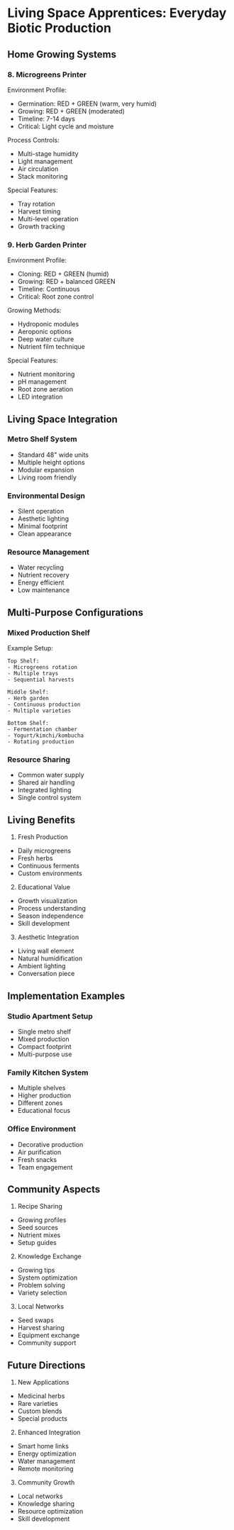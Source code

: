 # Living Space Apprentices: Everyday Biotic Production

## Home Growing Systems

### 8. Microgreens Printer

Environment Profile:

- Germination: RED + GREEN (warm, very humid)
- Growing: RED + GREEN (moderated)
- Timeline: 7-14 days
- Critical: Light cycle and moisture

Process Controls:

- Multi-stage humidity
- Light management
- Air circulation
- Stack monitoring

Special Features:

- Tray rotation
- Harvest timing
- Multi-level operation
- Growth tracking

### 9. Herb Garden Printer

Environment Profile:

- Cloning: RED + GREEN (humid)
- Growing: RED + balanced GREEN
- Timeline: Continuous
- Critical: Root zone control

Growing Methods:

- Hydroponic modules
- Aeroponic options
- Deep water culture
- Nutrient film technique

Special Features:

- Nutrient monitoring
- pH management
- Root zone aeration
- LED integration

## Living Space Integration

### Metro Shelf System

- Standard 48" wide units
- Multiple height options
- Modular expansion
- Living room friendly

### Environmental Design

- Silent operation
- Aesthetic lighting
- Minimal footprint
- Clean appearance

### Resource Management

- Water recycling
- Nutrient recovery
- Energy efficient
- Low maintenance

## Multi-Purpose Configurations

### Mixed Production Shelf

Example Setup:

```
Top Shelf:
- Microgreens rotation
- Multiple trays
- Sequential harvests

Middle Shelf:
- Herb garden
- Continuous production
- Multiple varieties

Bottom Shelf:
- Fermentation chamber
- Yogurt/kimchi/kombucha
- Rotating production
```

### Resource Sharing

- Common water supply
- Shared air handling
- Integrated lighting
- Single control system

## Living Benefits

1. Fresh Production

- Daily microgreens
- Fresh herbs
- Continuous ferments
- Custom environments

2. Educational Value

- Growth visualization
- Process understanding
- Season independence
- Skill development

3. Aesthetic Integration

- Living wall element
- Natural humidification
- Ambient lighting
- Conversation piece

## Implementation Examples

### Studio Apartment Setup

- Single metro shelf
- Mixed production
- Compact footprint
- Multi-purpose use

### Family Kitchen System

- Multiple shelves
- Higher production
- Different zones
- Educational focus

### Office Environment

- Decorative production
- Air purification
- Fresh snacks
- Team engagement

## Community Aspects

1. Recipe Sharing

- Growing profiles
- Seed sources
- Nutrient mixes
- Setup guides

2. Knowledge Exchange

- Growing tips
- System optimization
- Problem solving
- Variety selection

3. Local Networks

- Seed swaps
- Harvest sharing
- Equipment exchange
- Community support

## Future Directions

1. New Applications

- Medicinal herbs
- Rare varieties
- Custom blends
- Special products

2. Enhanced Integration

- Smart home links
- Energy optimization
- Water management
- Remote monitoring

3. Community Growth

- Local networks
- Knowledge sharing
- Resource optimization
- Skill development